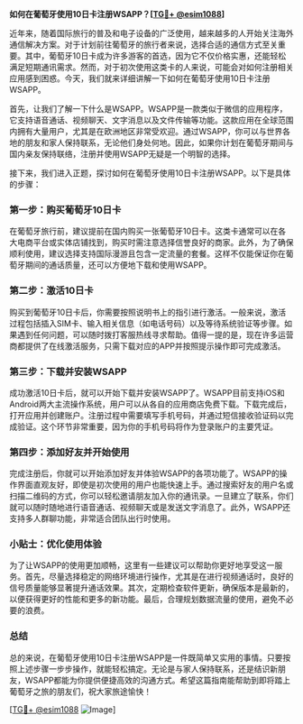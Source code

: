 **如何在葡萄牙使用10日卡注册WSAPP？[[TG💪+ @esim1088](https://t.me/s/esim1088)]**

近年来，随着国际旅行的普及和电子设备的广泛使用，越来越多的人开始关注海外通信解决方案。对于计划前往葡萄牙的旅行者来说，选择合适的通信方式至关重要。其中，葡萄牙10日卡成为许多游客的首选，因为它不仅价格实惠，还能轻松满足短期通讯需求。然而，对于初次使用这类卡的人来说，可能会对如何注册相关应用感到困惑。今天，我们就来详细讲解一下如何在葡萄牙使用10日卡注册WSAPP。

首先，让我们了解一下什么是WSAPP。WSAPP是一款类似于微信的应用程序，它支持语音通话、视频聊天、文字消息以及文件传输等功能。这款应用在全球范围内拥有大量用户，尤其是在欧洲地区非常受欢迎。通过WSAPP，你可以与世界各地的朋友和家人保持联系，无论他们身处何地。因此，如果你计划在葡萄牙期间与国内亲友保持联络，注册并使用WSAPP无疑是一个明智的选择。

接下来，我们进入正题，探讨如何在葡萄牙使用10日卡注册WSAPP。以下是具体的步骤：

### 第一步：购买葡萄牙10日卡

在葡萄牙旅行前，建议提前在国内购买一张葡萄牙10日卡。这类卡通常可以在各大电商平台或实体店铺找到，购买时需注意选择信誉良好的商家。此外，为了确保顺利使用，建议选择支持国际漫游且包含一定流量的套餐。这样不仅能保证你在葡萄牙期间的通话质量，还可以方便地下载和使用WSAPP。

### 第二步：激活10日卡

购买到葡萄牙10日卡后，你需要按照说明书上的指引进行激活。一般来说，激活过程包括插入SIM卡、输入相关信息（如电话号码）以及等待系统验证等步骤。如果遇到任何问题，可以随时拨打客服热线寻求帮助。值得一提的是，现在许多运营商都提供了在线激活服务，只需下载对应的APP并按照提示操作即可完成激活。

### 第三步：下载并安装WSAPP

成功激活10日卡后，就可以开始下载并安装WSAPP了。WSAPP目前支持iOS和Android两大主流操作系统，用户可以从各自的应用商店免费下载。下载完成后，打开应用并创建账户。注册过程中需要填写手机号码，并通过短信接收验证码以完成验证。这个环节非常重要，因为你的手机号码将作为登录账户的主要凭证。

### 第四步：添加好友并开始使用

完成注册后，你就可以开始添加好友并体验WSAPP的各项功能了。WSAPP的操作界面直观友好，即使是初次使用的用户也能快速上手。通过搜索好友的用户名或扫描二维码的方式，你可以轻松邀请朋友加入你的通讯录。一旦建立了联系，你们就可以随时随地进行语音通话、视频聊天或是发送文字消息了。此外，WSAPP还支持多人群聊功能，非常适合团队出行时使用。

### 小贴士：优化使用体验

为了让WSAPP的使用更加顺畅，这里有一些建议可以帮助你更好地享受这一服务。首先，尽量选择稳定的网络环境进行操作，尤其是在进行视频通话时，良好的信号质量能够显著提升通话效果。其次，定期检查软件更新，确保版本是最新的，以便获得更好的性能和更多的新功能。最后，合理规划数据流量的使用，避免不必要的浪费。

### 总结

总的来说，在葡萄牙使用10日卡注册WSAPP是一件既简单又实用的事情。只要按照上述步骤一步步操作，就能轻松搞定。无论是与家人保持联系，还是结识新朋友，WSAPP都能为你提供便捷高效的沟通方式。希望这篇指南能帮助到即将踏上葡萄牙之旅的朋友们，祝大家旅途愉快！

[[TG💪+ @esim1088](https://t.me/s/esim1088) ![Image](https://i.postimg.cc/4NQfJmqS/Snipaste-2025-05-13-00-14-12.png)]